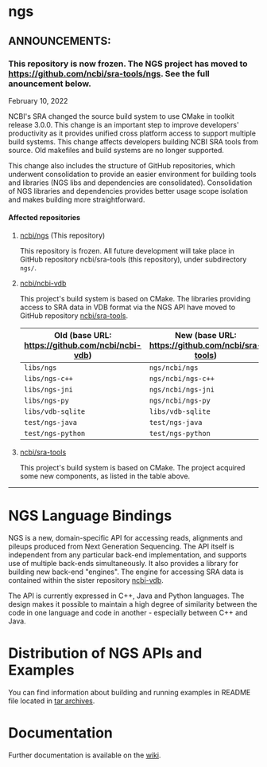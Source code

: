 ngs
===

## ANNOUNCEMENTS:

### This repository is now frozen. The NGS project has moved to https://github.com/ncbi/sra-tools/ngs. See the full anouncement below.

February 10, 2022

NCBI's SRA changed the source build system to use CMake in toolkit release 3.0.0. This change is an important step to improve developers' productivity as it provides unified cross platform access to support multiple build systems. This change affects developers building NCBI SRA tools from source. Old makefiles and build systems are no longer supported.

This change also includes the structure of GitHub repositories, which underwent consolidation to provide an easier environment for building tools and libraries (NGS libs and dependencies are consolidated). Consolidation of NGS libraries and dependencies provides better usage scope isolation and makes building more straightforward.

#### **Affected repositories**

1) [ncbi/ngs](https://github.com/ncbi/ngs) (This repository)

   This repository is frozen. All future development will take place in GitHub repository ncbi/sra-tools (this repository), under subdirectory `ngs/`.

2) [ncbi/ncbi-vdb](https://github.com/ncbi/ncbi-vdb)

   This project's build system is based on CMake. The libraries providing access to SRA data in VDB format via the NGS API have moved to GitHub repository
   [ncbi/sra-tools](https://github.com/ncbi/ncbi-vdb).

   | Old (base URL: https://github.com/ncbi/ncbi-vdb) | New (base URL: https://github.com/ncbi/sra-tools) |
   | -------------------------------------------------| ------------------------------------------------- |
   | `libs/ngs`        | `ngs/ncbi/ngs`     |
   | `libs/ngs-c++`    | `ngs/ncbi/ngs-c++` |
   | `libs/ngs-jni`    | `ngs/ncbi/ngs-jni` |
   | `libs/ngs-py`     | `ngs/ncbi/ngs-py`  |
   | `libs/vdb-sqlite` | `libs/vdb-sqlite`  |
   | `test/ngs-java`   | `test/ngs-java`    |
   | `test/ngs-python` | `test/ngs-python`  |


3) [ncbi/sra-tools](https://github.com/ncbi/sra-tools)

   This project's build system is based on CMake. The project acquired some new components, as listed in the table above.

----

# NGS Language Bindings

NGS is a new, domain-specific API for accessing reads, alignments and pileups produced from Next Generation Sequencing. The API itself is independent from any particular back-end implementation, and supports use of multiple back-ends simultaneously. It also provides a library for building new back-end "engines". The engine for accessing SRA data is contained within the sister repository [ncbi-vdb](https://github.com/ncbi/ncbi-vdb).

The API is currently expressed in C++, Java and Python languages. The design makes it possible to maintain a high degree of similarity between the code in one language and code in another - especially between C++ and Java.

# Distribution of NGS APIs and Examples

You can find information about building and running examples in README file located in [tar archives](https://github.com/ncbi/ngs/wiki/Downloads).

# Documentation

Further documentation is available on the [wiki](https://github.com/ncbi/ngs/wiki).
